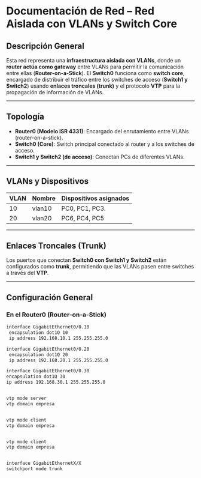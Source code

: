 # Documentación de Red – Red Aislada con VLANs y Switch Core

## Descripción General

Esta red representa una **infraestructura aislada con VLANs**, donde un **router actúa como gateway** entre VLANs para permitir la comunicación entre ellas (**Router-on-a-Stick**). El **Switch0** funciona como **switch core**, encargado de distribuir el tráfico entre los switches de acceso (**Switch1 y Switch2**) usando **enlaces troncales (trunk)** y el protocolo **VTP** para la propagación de información de VLANs.

---

## Topología

- **Router0 (Modelo ISR 4331)**: Encargado del enrutamiento entre VLANs (router-on-a-stick).
- **Switch0 (Core)**: Switch principal conectado al router y a los switches de acceso.
- **Switch1 y Switch2 (de acceso)**: Conectan PCs de diferentes VLANs.

---

## VLANs y Dispositivos

| VLAN | Nombre       | Dispositivos asignados |
|------|--------------|------------------------|
| 10   | vlan10     | PC0, PC1, PC3.             |
| 20   | vlan20     | PC6, PC4, PC5              |

---

## Enlaces Troncales (Trunk)

Los puertos que conectan **Switch0 con Switch1 y Switch2** están configurados como **trunk**, permitiendo que las VLANs pasen entre switches a través del **VTP**.

---

## Configuración General

### En el Router0 (Router-on-a-Stick)
```bash
interface GigabitEthernet0/0.10
 encapsulation dot1Q 10
 ip address 192.168.10.1 255.255.255.0

interface GigabitEthernet0/0.20
 encapsulation dot1Q 20
 ip address 192.168.20.1 255.255.255.0

interface GigabitEthernet0/0.30
encapsulation dot1Q 30
ip address 192.168.30.1 255.255.255.0


vtp mode server
vtp domain empresa


vtp mode client
vtp domain empresa


vtp mode client
vtp domain empresa


interface GigabitEthernetX/X
switchport mode trunk
